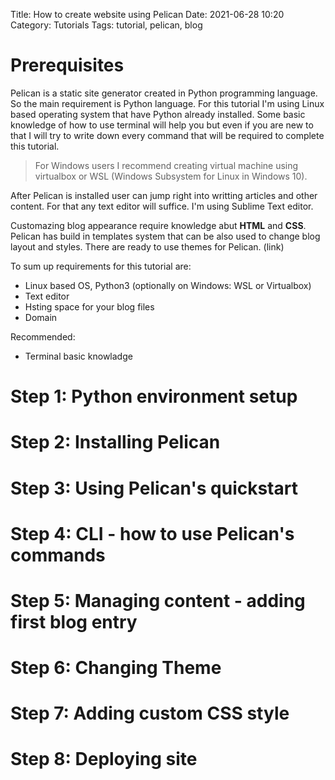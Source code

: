 Title: How to create website using Pelican
Date: 2021-06-28 10:20
Category: Tutorials
Tags: tutorial, pelican, blog

# Prerequisites

Pelican is a static site generator created in Python programming language. So the main requirement is Python language. For this tutorial I'm using Linux based operating system that have Python already installed. Some basic knowledge of how to use terminal will help you but even if you are new to that I will try to write down every command that will be required to complete this tutorial.


> For Windows users I recommend creating virtual machine using virtualbox or WSL (Windows Subsystem for Linux in Windows 10).


After Pelican is installed user can jump right into writting articles and other content. For that any text editor will suffice. I'm using Sublime Text editor.

Customazing blog appearance require knowledge abut **HTML** and **CSS**. Pelican has build in templates system that can be also used to change blog layout and styles. There are ready to use themes for Pelican. (link)

To sum up requirements for this tutorial are:

* Linux based OS, Python3 (optionally on Windows: WSL or Virtualbox)
* Text editor
* Hsting space for your blog files
* Domain

Recommended:

* Terminal basic knowladge


# Step 1: Python environment setup

# Step 2: Installing Pelican

# Step 3: Using Pelican's quickstart

# Step 4: CLI - how to use Pelican's commands

# Step 5: Managing content - adding first blog entry

# Step 6: Changing Theme

# Step 7: Adding custom CSS style

# Step 8: Deploying site

